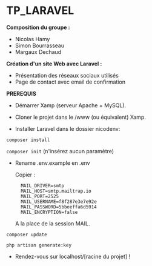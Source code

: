 # TP_LARAVEL

**Composition du groupe :**
- Nicolas Hamy
- Simon Bourrasseau
- Margaux Dechaud

**Création d'un site Web avec Laravel :**

- Présentation des réseaux sociaux utilisés
- Page de contact avec email de confirmation

**PREREQUIS**

- Démarrer Xamp (serveur Apache + MySQL).

- Cloner le projet dans le /www (ou équivalent) Xamp.

- Installer Laravel dans le dossier nicodenv: 

```composer install```

```composer init``` (n'insérez aucun paramètre)

- Rename .env.example en .env

    Copier : 
    
        MAIL_DRIVER=smtp
        MAIL_HOST=smtp.mailtrap.io
        MAIL_PORT=2525
        MAIL_USERNAME=f8f287e3e7e92e
        MAIL_PASSWORD=5bbeeffa6d5914
        MAIL_ENCRYPTION=false

    A la place de la session MAIL.

```composer update```

```php artisan generate:key```

- Rendez-vous sur localhost/[racine du projet] !